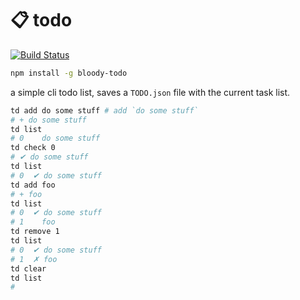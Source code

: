 # 📋 todo

[![Build Status](https://travis-ci.org/bloodyowl/todo.svg)](https://travis-ci.org/bloodyowl/todo)

```bash
npm install -g bloody-todo
```

a simple cli todo list, saves a `TODO.json` file with the current task list.

```bash
td add do some stuff # add `do some stuff`
# + do some stuff
td list
# 0    do some stuff
td check 0
# ✔︎ do some stuff
td list
# 0  ✔︎ do some stuff
td add foo
# + foo
td list
# 0  ✔︎ do some stuff
# 1    foo
td remove 1
td list
# 0  ✔︎ do some stuff
# 1  ✗ foo
td clear
td list
#
```
